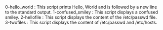 0-hello_world : This script prints Hello, World and is followed by a new line to the standard output.
1-confused_smiley : This script displays a confused smiley.
2-hellofile : This script displays the content of the /etc/passwd file.
3-twofiles : This script displays the content of /etc/passwd and /etc/hosts.

